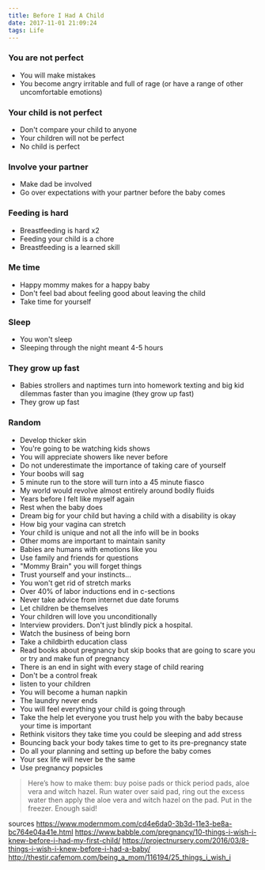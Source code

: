 ```yaml
---
title: Before I Had A Child
date: 2017-11-01 21:09:24
tags: Life
---
```


### You are not perfect
- You will make mistakes
- You become angry irritable and full of rage (or have a range of other uncomfortable emotions)

### Your child is not perfect
- Don't compare your child to anyone
- Your children will not be perfect
- No child is perfect

### Involve your partner
- Make dad be involved
- Go over expectations with your partner before the baby comes

### Feeding is hard
- Breastfeeding is hard x2
- Feeding your child is a chore
- Breastfeeding is a learned skill

### Me time
- Happy mommy makes for a happy baby
- Don't feel bad about feeling good about leaving the child
- Take time for yourself

### Sleep
- You won't sleep
- Sleeping through the night meant 4-5 hours

### They grow up fast
- Babies strollers and naptimes turn into homework texting and big kid dilemmas faster than you imagine (they grow up fast)
- They grow up fast

### Random
- Develop thicker skin
- You're going to be watching kids shows
- You will appreciate showers like never before
- Do not underestimate the importance of taking care of yourself
- Your boobs will sag
- 5 minute run to the store will turn into a 45 minute fiasco
- My world would revolve almost entirely around bodily fluids
- Years before I felt like myself again
- Rest when the baby does
- Dream big for your child but having a child with a disability is okay
- How big your vagina can stretch
- Your child is unique and not all the info will be in books
- Other moms are important to maintain sanity
- Babies are humans with emotions like you
- Use family and friends for questions
- "Mommy Brain" you will forget things
- Trust yourself and your instincts...
- You won't get rid of stretch marks
- Over 40% of labor inductions end in c-sections
- Never take advice from internet due date forums
- Let children be themselves
- Your children will love you unconditionally
- Interview providers. Don't just blindly pick a hospital.
- Watch the business of being born
- Take a childbirth education class
- Read books about pregnancy but skip books that are going to scare you or try and make fun of pregnancy
- There is an end in sight with every stage of child rearing
- Don't be a control freak
- listen to your children
- You will become a human napkin
- The laundry never ends
- You will feel everything your child is going through
- Take the help let everyone you trust help you with the baby because your time is important
- Rethink visitors they take time you could be sleeping and add stress
- Bouncing back your body takes time to get to its pre-pregnancy state
- Do all your planning and setting up before the baby comes
- Your sex life will never be the same
- Use pregnancy popsicles  

> Here’s how to make them: buy poise pads or thick period pads, aloe vera and witch hazel. Run water over said pad, ring out the excess water then apply the aloe vera and witch hazel on the pad. Put in the freezer. Enough said!



sources
https://www.modernmom.com/cd4e6da0-3b3d-11e3-be8a-bc764e04a41e.html
https://www.babble.com/pregnancy/10-things-i-wish-i-knew-before-i-had-my-first-child/
https://projectnursery.com/2016/03/8-things-i-wish-i-knew-before-i-had-a-baby/
http://thestir.cafemom.com/being_a_mom/116194/25_things_i_wish_i
